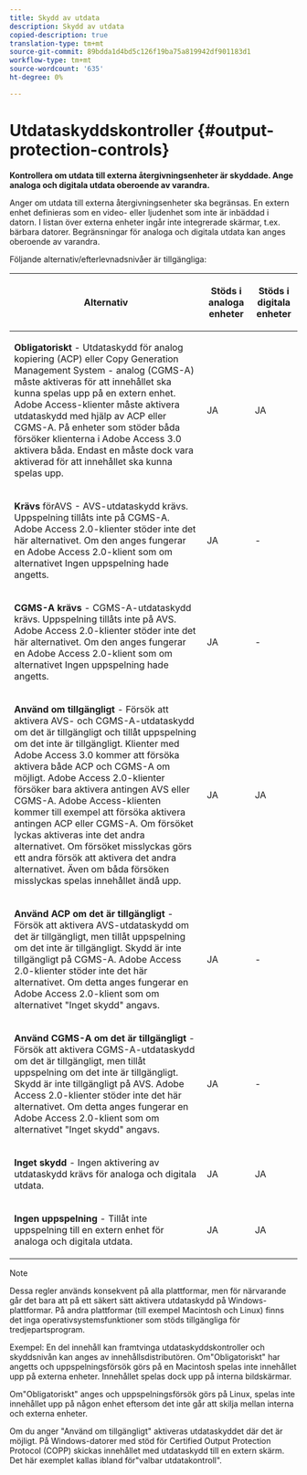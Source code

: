 ```yaml
---
title: Skydd av utdata
description: Skydd av utdata
copied-description: true
translation-type: tm+mt
source-git-commit: 89bdda1d4bd5c126f19ba75a819942df901183d1
workflow-type: tm+mt
source-wordcount: '635'
ht-degree: 0%

---
```



# Utdataskyddskontroller {#output-protection-controls}

**Kontrollera om utdata till externa återgivningsenheter är skyddade. Ange analoga och digitala utdata oberoende av varandra.**

Anger om utdata till externa återgivningsenheter ska begränsas. En extern enhet definieras som en video- eller ljudenhet som inte är inbäddad i datorn. I listan över externa enheter ingår inte integrerade skärmar, t.ex. bärbara datorer. Begränsningar för analoga och digitala utdata kan anges oberoende av varandra.

Följande alternativ/efterlevnadsnivåer är tillgängliga:

<table frame="all" colsep="0" rowsep="1" id="adobetable_fvw_5fx_n4"> 
 <thead class="- topic/thead "> 
  <tr rowsep="1" class="- topic/row "> 
   <th colname="1" class="- topic/entry entry"> <p class="- topic/p ">Alternativ </p> </th> 
   <th colname="2" class="- topic/entry entry"> <p class="- topic/p ">Stöds i analoga enheter </p> </th> 
   <th colname="3" class="- topic/entry entry"> <p class="- topic/p ">Stöds i digitala enheter </p> </th> 
  </tr> 
 </thead>
 <tbody class="- topic/tbody "> 
  <tr rowsep="1" class="- topic/row "> 
   <td colname="1" class="- topic/entry "> <p class="- topic/p "><b class="+ topic/ph hi-d/b ">Obligatoriskt</b>  - Utdataskydd för analog kopiering (ACP) eller Copy Generation Management System - analog (CGMS-A) måste aktiveras för att innehållet ska kunna spelas upp på en extern enhet. Adobe Access-klienter måste aktivera utdataskydd med hjälp av ACP eller CGMS-A. På enheter som stöder båda försöker klienterna i Adobe Access 3.0 aktivera båda. Endast en måste dock vara aktiverad för att innehållet ska kunna spelas upp. </p> </td> 
   <td colname="2" class="- topic/entry "> <p class="- topic/p ">JA </p> </td> 
   <td colname="3" class="- topic/entry "> <p class="- topic/p ">JA </p> </td> 
  </tr> 
  <tr rowsep="1" class="- topic/row "> 
   <td colname="1" class="- topic/entry "> <p class="- topic/p "><b class="+ topic/ph hi-d/b ">Krävs</b>  förAVS - AVS-utdataskydd krävs. Uppspelning tillåts inte på CGMS-A. Adobe Access 2.0-klienter stöder inte det här alternativet. Om den anges fungerar en Adobe Access 2.0-klient som om alternativet Ingen uppspelning hade angetts. </p> </td> 
   <td colname="2" class="- topic/entry "> <p class="- topic/p ">JA </p> </td> 
   <td colname="3" class="- topic/entry "> <p class="- topic/p ">- </p> </td> 
  </tr> 
  <tr rowsep="1" class="- topic/row "> 
   <td colname="1" class="- topic/entry "> <p class="- topic/p "><b class="+ topic/ph hi-d/b ">CGMS-A krävs</b>  - CGMS-A-utdataskydd krävs. Uppspelning tillåts inte på AVS. Adobe Access 2.0-klienter stöder inte det här alternativet. Om den anges fungerar en Adobe Access 2.0-klient som om alternativet Ingen uppspelning hade angetts. </p> </td> 
   <td colname="2" class="- topic/entry "> <p class="- topic/p ">JA </p> </td> 
   <td colname="3" class="- topic/entry "> <p class="- topic/p ">- </p> </td> 
  </tr> 
  <tr rowsep="1" class="- topic/row "> 
   <td colname="1" class="- topic/entry "> <p class="- topic/p "><b class="+ topic/ph hi-d/b ">Använd om tillgängligt</b>  - Försök att aktivera AVS- och CGMS-A-utdataskydd om det är tillgängligt och tillåt uppspelning om det inte är tillgängligt. Klienter med Adobe Access 3.0 kommer att försöka aktivera både ACP och CGMS-A om möjligt. Adobe Access 2.0-klienter försöker bara aktivera antingen AVS eller CGMS-A. Adobe Access-klienten kommer till exempel att försöka aktivera antingen ACP eller CGMS-A. Om försöket lyckas aktiveras inte det andra alternativet. Om försöket misslyckas görs ett andra försök att aktivera det andra alternativet. Även om båda försöken misslyckas spelas innehållet ändå upp. </p> </td> 
   <td colname="2" class="- topic/entry "> <p class="- topic/p ">JA </p> </td> 
   <td colname="3" class="- topic/entry "> <p class="- topic/p ">JA </p> </td> 
  </tr> 
  <tr rowsep="1" class="- topic/row "> 
   <td colname="1" class="- topic/entry "> <p class="- topic/p "><b class="+ topic/ph hi-d/b ">Använd ACP om det är tillgängligt</b>  - Försök att aktivera AVS-utdataskydd om det är tillgängligt, men tillåt uppspelning om det inte är tillgängligt. Skydd är inte tillgängligt på CGMS-A. Adobe Access 2.0-klienter stöder inte det här alternativet. Om detta anges fungerar en Adobe Access 2.0-klient som om alternativet "Inget skydd" angavs. </p> </td> 
   <td colname="2" class="- topic/entry "> <p class="- topic/p ">JA </p> </td> 
   <td colname="3" class="- topic/entry "> <p class="- topic/p ">- </p> </td> 
  </tr> 
  <tr rowsep="1" class="- topic/row "> 
   <td colname="1" class="- topic/entry "> <p class="- topic/p "><b class="+ topic/ph hi-d/b ">Använd CGMS-A om det är tillgängligt  </b>- Försök att aktivera CGMS-A-utdataskydd om det är tillgängligt, men tillåt uppspelning om det inte är tillgängligt. Skydd är inte tillgängligt på AVS. Adobe Access 2.0-klienter stöder inte det här alternativet. Om detta anges fungerar en Adobe Access 2.0-klient som om alternativet "Inget skydd" angavs. </p> </td> 
   <td colname="2" class="- topic/entry "> <p class="- topic/p ">JA </p> </td> 
   <td colname="3" class="- topic/entry "> <p class="- topic/p ">- </p> </td> 
  </tr> 
  <tr rowsep="1" class="- topic/row "> 
   <td colname="1" class="- topic/entry "> <p class="- topic/p "><b class="+ topic/ph hi-d/b ">Inget skydd</b>  - Ingen aktivering av utdataskydd krävs för analoga och digitala utdata. </p> </td> 
   <td colname="2" class="- topic/entry "> <p class="- topic/p ">JA </p> </td> 
   <td colname="3" class="- topic/entry "> <p class="- topic/p ">JA </p> </td> 
  </tr> 
  <tr rowsep="0" class="- topic/row "> 
   <td colname="1" class="- topic/entry "> <p class="- topic/p "><b class="+ topic/ph hi-d/b ">Ingen uppspelning</b>  - Tillåt inte uppspelning till en extern enhet för analoga och digitala utdata. </p> </td> 
   <td colname="2" class="- topic/entry "> <p class="- topic/p ">JA </p> </td> 
   <td colname="3" class="- topic/entry "> <p class="- topic/p ">JA </p> </td> 
  </tr> 
 </tbody> 
</table>

>[!NOTE]
>
>Dessa regler används konsekvent på alla plattformar, men för närvarande går det bara att på ett säkert sätt aktivera utdataskydd på Windows-plattformar. På andra plattformar (till exempel Macintosh och Linux) finns det inga operativsystemsfunktioner som stöds tillgängliga för tredjepartsprogram.

Exempel: En del innehåll kan framtvinga utdataskyddskontroller och skyddsnivån kan anges av innehållsdistributören. Om&quot;Obligatoriskt&quot; har angetts och uppspelningsförsök görs på en Macintosh spelas inte innehållet upp på externa enheter. Innehållet spelas dock upp på interna bildskärmar.

Om&quot;Obligatoriskt&quot; anges och uppspelningsförsök görs på Linux, spelas inte innehållet upp på någon enhet eftersom det inte går att skilja mellan interna och externa enheter.

Om du anger &quot;Använd om tillgängligt&quot; aktiveras utdataskyddet där det är möjligt. På Windows-datorer med stöd för Certified Output Protection Protocol (COPP) skickas innehållet med utdataskydd till en extern skärm. Det här exemplet kallas ibland för&quot;valbar utdatakontroll&quot;.
